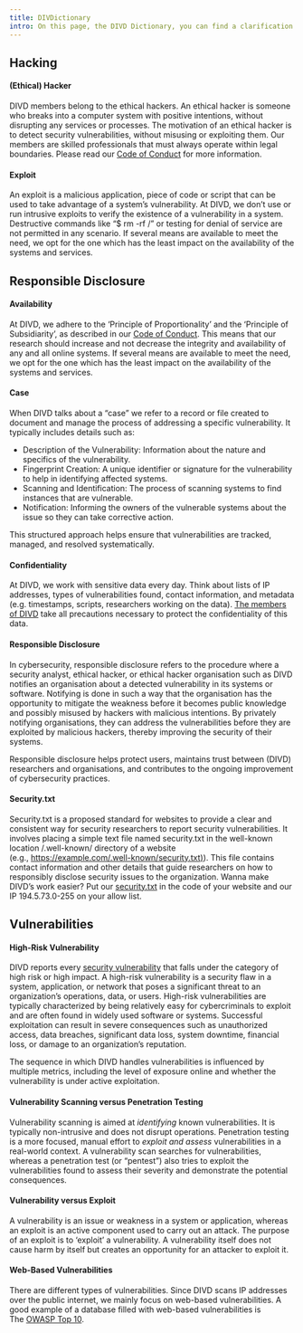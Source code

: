 ```yaml
---
title: DIVDictionary
intro: On this page, the DIVD Dictionary, you can find a clarification of the cyber security words and phrases you can find on our website. The DIVDictionary intends to explain what each of the words specifically means for DIVD.
---
```

## Hacking

#### **(Ethical) Hacker**

DIVD members belong to the ethical hackers. An ethical hacker is someone who breaks into a computer system with positive intentions, without disrupting any services or processes. The motivation of an ethical  hacker is to detect security vulnerabilities, without misusing or exploiting them. Our members are skilled professionals that must always operate within legal boundaries. Please read our [Code of Conduct](https://www.divd.nl/what-we-do/code-of-conduct/) for more information.

#### **Exploit**

An exploit is a malicious application, piece of code or script that can be used to take advantage of a system’s vulnerability. At DIVD, we don’t use or run intrusive exploits to verify the existence of a vulnerability in a system. Destructive commands like “$ rm -rf /” or testing for denial of service are not permitted in any scenario. If several means are available to meet the need, we opt for the one which has the least impact on the availability of the systems and services.

## **Responsible Disclosure**

#### **Availability**

At DIVD, we adhere to the ‘Principle of Proportionality’ and the ‘Principle of Subsidiarity’, as described in our [Code of Conduct](https://www.divd.nl/what-we-do/code-of-conduct/). This means that our research should increase and not decrease the integrity and availability of any and all online systems. If several means are available to meet the need, we opt for the one which has the least impact on the availability of the systems and services.

#### 

#### **Case**

When DIVD talks about a “case” we refer to a record or file created to document and manage the process of addressing a specific vulnerability. It typically includes details such as:

- Description of the Vulnerability: Information about the nature and specifics of the vulnerability.
- Fingerprint Creation: A unique identifier or signature for the vulnerability to help in identifying affected systems.
- Scanning and Identification: The process of scanning systems to find instances that are vulnerable.
- Notification: Informing the owners of the vulnerable systems about the issue so they can take corrective action.

This structured approach helps ensure that vulnerabilities are tracked, managed, and resolved systematically.

#### **Confidentiality**

At DIVD, we work with sensitive data every day. Think about lists of IP addresses, types of vulnerabilities found, contact information, and metadata (e.g. timestamps, scripts, researchers working on the data). [The members of DIVD](https://www.divd.nl/who-we-are/team/) take all precautions necessary to protect the confidentiality of this data.

#### **Responsible Disclosure**

In cybersecurity, responsible disclosure refers to the procedure where a security analyst, ethical hacker, or ethical hacker organisation such as DIVD notifies an organisation about a detected vulnerability in its systems or software. Notifying is done in such a way that the organisation has the opportunity to mitigate the weakness before it becomes public knowledge and possibly misused by hackers with malicious intentions. By privately notifying organisations, they can address the vulnerabilities before they are exploited by malicious hackers, thereby improving the security of their systems.

Responsible disclosure helps protect users, maintains trust between (DIVD) researchers and organisations, and contributes to the ongoing improvement of cybersecurity practices.

#### **Security.txt**

Security.txt is a proposed standard for websites to provide a clear and consistent way for security researchers to report security vulnerabilities. It involves placing a simple text file named security.txt in the well-known location /.well-known/ directory of a website (e.g., [https://example.com/.well-known/security.txt)](https://example.com/.well-known/security.txt)). This file contains contact information and other details that guide researchers on how to responsibly disclose security issues to the organization. Wanna make DIVD’s work easier? Put our [security.txt](https://securitytxt.org/) in the code of your website and our IP 194.5.73.0-255 on your allow list.

#### 


## Vulnerabilities

#### **High-Risk Vulnerability**

DIVD reports every [security vulnerability](https://www.divd.nl/why-our-work-matters/) that falls under the category of high risk or high impact. A high-risk vulnerability is a security flaw in a system, application, or network that poses a significant threat to an organization’s operations, data, or users. High-risk vulnerabilities are typically characterized by being relatively easy for cybercriminals to exploit and are often found in widely used software or systems. Successful exploitation can result in severe consequences such as unauthorized access, data breaches, significant data loss, system downtime, financial loss, or damage to an organization’s reputation.

The sequence in which DIVD handles vulnerabilities is influenced by multiple metrics, including the level of exposure online and whether the vulnerability is under active exploitation.

#### **Vulnerability Scanning versus Penetration Testing**

Vulnerability scanning is aimed at *identifying* known vulnerabilities. It is typically non-intrusive and does not disrupt operations. Penetration testing is a more focused, manual effort to *exploit and assess* vulnerabilities in a real-world context. A vulnerability scan searches for vulnerabilities, whereas a penetration test (or “pentest”) also tries to exploit the vulnerabilities found to assess their severity and demonstrate the potential consequences.

#### **Vulnerability versus Exploit**

A vulnerability is an issue or weakness in a system or application, whereas an exploit is an active component used to carry out an attack. The purpose of an exploit is to ‘exploit’ a vulnerability. A vulnerability itself does not cause harm by itself but creates an opportunity for an attacker to exploit it.

#### **Web-Based Vulnerabilities**

There are different types of vulnerabilities. Since DIVD scans IP addresses over the public internet, we mainly focus on web-based vulnerabilities. A good example of a database filled with web-based vulnerabilities is The [OWASP Top 10](https://owasp.org/www-project-top-ten/).
